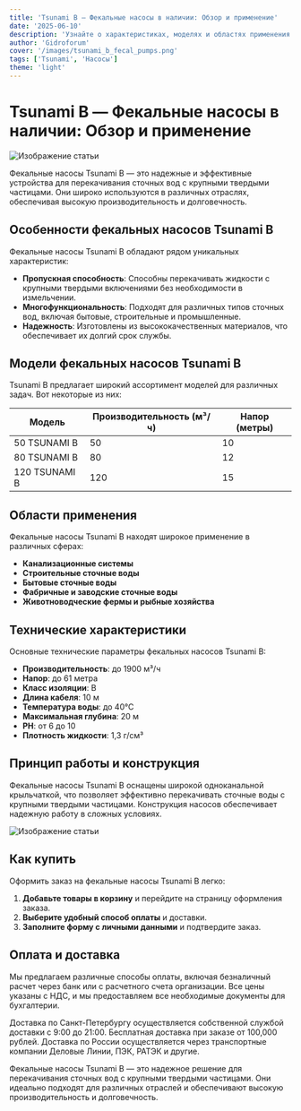 ```yaml
---
title: 'Tsunami B — Фекальные насосы в наличии: Обзор и применение'
date: '2025-06-10'
description: 'Узнайте о характеристиках, моделях и областях применения фекальных насосов Tsunami B. Оптимальное решение для канализационных систем.'
author: 'Gidroforum'
cover: '/images/tsunami_b_fecal_pumps.png'
tags: ['Tsunami', 'Насосы']
theme: 'light'
---
```

# Tsunami B — Фекальные насосы в наличии: Обзор и применение

![Изображение статьи](/images/tsunami_b_fecal_pumps_availability_and_applications.94754605)

Фекальные насосы Tsunami B — это надежные и эффективные устройства для перекачивания сточных вод с крупными твердыми частицами. Они широко используются в различных отраслях, обеспечивая высокую производительность и долговечность.

## Особенности фекальных насосов Tsunami B

Фекальные насосы Tsunami B обладают рядом уникальных характеристик:

- **Пропускная способность**: Способны перекачивать жидкости с крупными твердыми включениями без необходимости в измельчении.
- **Многофункциональность**: Подходят для различных типов сточных вод, включая бытовые, строительные и промышленные.
- **Надежность**: Изготовлены из высококачественных материалов, что обеспечивает их долгий срок службы.

## Модели фекальных насосов Tsunami B

Tsunami B предлагает широкий ассортимент моделей для различных задач. Вот некоторые из них:

| Модель | Производительность (м³/ч) | Напор (метры) |
|--------|----------------------------|---------------|
| 50 TSUNAMI B | 50                       | 10            |
| 80 TSUNAMI B | 80                       | 12            |
| 120 TSUNAMI B | 120                     | 15            |

## Области применения

Фекальные насосы Tsunami B находят широкое применение в различных сферах:

- **Канализационные системы**
- **Строительные сточные воды**
- **Бытовые сточные воды**
- **Фабричные и заводские сточные воды**
- **Животноводческие фермы и рыбные хозяйства**

## Технические характеристики

Основные технические параметры фекальных насосов Tsunami B:

- **Производительность**: до 1900 м³/ч
- **Напор**: до 61 метра
- **Класс изоляции**: B
- **Длина кабеля**: 10 м
- **Температура воды**: до 40°C
- **Максимальная глубина**: 20 м
- **РН**: от 6 до 10
- **Плотность жидкости**: 1,3 г/см³

## Принцип работы и конструкция

Фекальные насосы Tsunami B оснащены широкой одноканальной крыльчаткой, что позволяет эффективно перекачивать сточные воды с крупными твердыми частицами. Конструкция насосов обеспечивает надежную работу в сложных условиях.

![Изображение статьи](/images/tsunami_b_fecal_pumps_availability_and_applications.94754605)

## Как купить

Оформить заказ на фекальные насосы Tsunami B легко:

1. **Добавьте товары в корзину** и перейдите на страницу оформления заказа.
2. **Выберите удобный способ оплаты** и доставки.
3. **Заполните форму с личными данными** и подтвердите заказ.

## Оплата и доставка

Мы предлагаем различные способы оплаты, включая безналичный расчет через банк или с расчетного счета организации. Все цены указаны с НДС, и мы предоставляем все необходимые документы для бухгалтерии.

Доставка по Санкт-Петербургу осуществляется собственной службой доставки с 9:00 до 21:00. Бесплатная доставка при заказе от 100,000 рублей. Доставка по России осуществляется через транспортные компании Деловые Линии, ПЭК, РАТЭК и другие.

Фекальные насосы Tsunami B — это надежное решение для перекачивания сточных вод с крупными твердыми частицами. Они идеально подходят для различных отраслей и обеспечивают высокую производительность и долговечность.